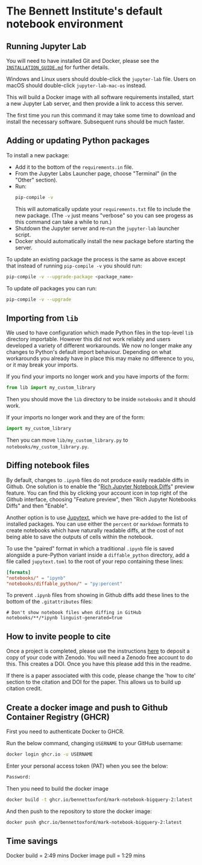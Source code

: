# The Bennett Institute's default notebook environment

## Running Jupyter Lab

You will need to have installed Git and Docker, please see the
[`INSTALLATION_GUIDE.md`](INSTALLATION_GUIDE.md) for further details.

Windows and Linux users should double-click the `jupyter-lab` file.
Users on macOS should double-click `jupyter-lab-mac-os` instead.

This will build a Docker image with all software requirements installed,
start a new Jupyter Lab server, and then provide a link to access this
server.

The first time you run this command it may take some time to download
and install the necessary software. Subsequent runs should be much
faster.


## Adding or updating Python packages

To install a new package:

 * Add it to the bottom of the `requirements.in` file.
 * From the Jupyter Labs Launcher page, choose "Terminal" (in the
   "Other" section).
 * Run:
   ```sh
   pip-compile -v
   ```
   This will automatically update your `requirements.txt` file to
   include the new package. (The `-v` just means "verbose" so you can
   see progess as this command can take a while to run.)
 * Shutdown the Jupyter server and re-run the `jupyter-lab` launcher
   script.
 * Docker should automatically install the new package before starting
   the server.

To update an existing package the process is the same as above except
that instead of running `pip-compile -v` you should run:
```sh
pip-compile -v --upgrade-package <package_name>
```

To update _all_ packages you can run:
```sh
pip-compile -v --upgrade
```


## Importing from `lib`

We used to have configuration which made Python files in the top-level
`lib` directory importable. However this did not work reliably and users
developed a variety of different workarounds. We now no longer make any
changes to Python's default import behaviour. Depending on what
workarounds you already have in place this may make no difference to
you, or it may break your imports.

If you find your imports no longer work and you have imports of the
form:
```python
from lib import my_custom_library
```
Then you should move the `lib` directory to be inside `notebooks` and it
should work.

If your imports no longer work and they are of the form:
```python
import my_custom_library
```
Then you can move `lib/my_custom_library.py` to
`notebooks/my_custom_library.py`.


## Diffing notebook files

By default, changes to `.ipynb` files do not produce easily readable
diffs in Github. One solution is to enable the "[Rich Jupyter Notebook
Diffs][richdiff]" preview feature. You can find this by clicking your
account icon in top right of the Github interface, choosing "Feature
preview", then "Rich Jupyter Notebooks Diffs" and then "Enable".

[richdiff]: https://github.blog/changelog/2023-03-01-feature-preview-rich-jupyter-notebook-diffs/

Another option is to use [Jupytext][jupytext], which we have pre-added to the
list of installed packages. You can use either the `percent` or
`markdown` formats to create notebooks which have naturally readable
diffs, at the cost of not being able to save the outputs of cells within
the notebook.

[jupytext]: https://jupytext.readthedocs.io/en/latest/

To use the "paired" format in which a traditional `.ipynb` file is saved
alongside a pure-Python variant inside a `diffable_python` directory,
add a file called `jupytext.toml` to the root of your repo containing
these lines:
```toml
[formats]
"notebooks/" = "ipynb"
"notebooks/diffable_python/" = "py:percent"
```

To prevent `.ipynb` files from showing in Github diffs add these lines
to the bottom of the `.gitattributes` files:
```
# Don't show notebook files when diffing in GitHub
notebooks/**/*ipynb linguist-generated=true
```


## How to invite people to cite

Once a project is completed, please use the instructions [here](https://guides.github.com/activities/citable-code/) to deposit a copy of your code with Zenodo. You will need a Zenodo free account to do this. This creates a DOI. Once you have this please add this in the readme.

If there is a paper associated with this code, please change the 'how to cite' section to the citation and DOI for the paper. This allows us to build up citation credit.


## Create a docker image and push to Github Container Registry (GHCR)

First you need to authenticate Docker to GHCR.

Run the below command, changing `USERNAME` to your GitHub username:

```bash
docker login ghcr.io -u USERNAME
```

Enter your personal access token (PAT) when you see the below:

```bash
Password:
```

Then you need to build the docker image

```bash
docker build -t ghcr.io/bennettoxford/mark-notebook-bigquery-2:latest .
```

And then push to the repository to store the docker image:

```bash
docker push ghcr.io/bennettoxford/mark-notebook-bigquery-2:latest
```

## Time savings

Docker build = 2:49 mins
Docker image pull = 1:29 mins